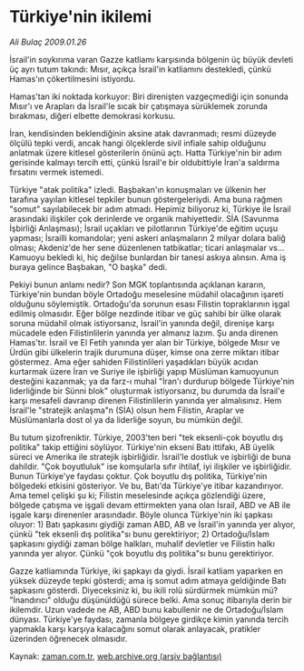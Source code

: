 # Türkiye'nin ikilemi

*Ali Bulaç 2009.01.26*

<tr><td class="metin" colspan="2" style="padding-top: 20px; padding-left: 5px; padding-right: 10px;">İsrail'in soykırıma varan Gazze katliamı karşısında bölgenin üç büyük devleti üç ayrı tutum takındı: Mısır, açıkça İsrail'in katliamını destekledi, çünkü Hamas'ın çökertilmesini istiyordu.</td></tr><tr><td class="metin" colspan="2" style="padding-top: 20px; padding-left: 5px; padding-right: 10px;"><p> Hamas'tan iki noktada korkuyor: Biri direnişten vazgeçmediği için sonunda Mısır'ı ve Arapları da İsrail'le sıcak bir çatışmaya sürüklemek zorunda bırakması, diğeri elbette demokrasi korkusu.
<p>İran, kendisinden beklendiğinin aksine atak davranmadı; resmi düzeyde ölçülü tepki verdi, ancak hangi ölçeklerde sivil infiale sahip olduğunu anlatmak üzere kitlesel gösterilerin önünü açtı. Hatta Türkiye'nin bir adım gerisinde kalmayı tercih etti, çünkü İsrail'e bir oldubittiyle İran'a saldırma fırsatını vermek istemedi.
<p>Türkiye "atak politika" izledi. Başbakan'ın konuşmaları ve ülkenin her tarafına yayılan kitlesel tepkiler bunun göstergeleriydi. Ama buna rağmen "somut" sayılabilecek bir adım atmadı. Hepimiz biliyoruz ki, Türkiye ile İsrail arasındaki ilişkiler çok derinlerde ve organik mahiyettedir. SİA (Savunma İşbirliği Anlaşması); İsrail uçakları ve pilotlarının Türkiye'de eğitim uçuşu yapması; İsrailli komandolar; yeni askeri anlaşmaların 2 milyar dolara baliğ olması; Akdeniz'de her sene düzenlenen tatbikatlar; ticari anlaşmalar vs... Kamuoyu bekledi ki, hiç değilse bunlardan bir tanesi askıya alınsın. Ama iş buraya gelince Başbakan, "O başka" dedi.
<p>Pekiyi bunun anlamı nedir? Son MGK toplantısında açıklanan kararın, Türkiye'nin bundan böyle Ortadoğu meselesine müdahil olacağının işareti olduğunu söylemiştik. Ortadoğu'da sorunun esası Filistin topraklarının işgal edilmiş olmasıdır. Eğer bölge nezdinde itibar ve güç sahibi bir ülke olarak soruna müdahil olmak istiyorsanız, İsrail'in yanında değil, direnişe karşı mücadele eden Filistinlilerin yanında yer almanız lazım. Şu anda direnen Hamas'tır. İsrail ve El Fetih yanında yer alan bir Türkiye, bölgede Mısır ve Ürdün gibi ülkelerin trajik durumuna düşer, kimse ona zerre miktarı itibar göstermez. Ama eğer sahiden Filistinlileri yaşadıkları büyük acıdan kurtarmak üzere İran ve Suriye ile işbirliği yapıp Müslüman kamuoyunun desteğini kazanmak; ya da farz-ı muhal "İran'ı durdurup bölgede Türkiye'nin liderliğinde bir Sünni blok" oluşturmak istiyorsanız, bu durumda da İsrail'e karşı mesafeli davranıp direnen Filistinlilerin yanında yer almalısınız. Hem İsrail'le "stratejik anlaşma"n (SİA) olsun hem Filistin, Araplar ve Müslümanlarla dost ol ya da liderliğe soyun, bu mümkün değil.
<p>Bu tutum şizofreniktir. Türkiye, 2003'ten beri "tek eksenli-çok boyutlu dış politika" takip ettiğini söylüyor. Türkiye'nin ekseni Batı ittifakı, AB üyelik süreci ve Amerika ile stratejik işbirliğidir. İsrail'le dostluk ve işbirliği de buna dahildir. "Çok boyutluluk" ise komşularla sıfır ihtilaf, iyi ilişkiler ve işbirliğidir. Bunun Türkiye'ye faydası çoktur. Çok boyutlu dış politika, Türkiye'nin bölgedeki etkisini gösteriyor. Ve bu, Batı'da Türkiye'ye itibar kazandırıyor. Ama temel çelişki şu ki; Filistin meselesinde açıkça gözlendiği üzere, bölgede çatışma ve işgali devam ettirmekten yana olan İsrail, ABD ve AB ile işgale karşı direnenler arasındadır. Böyle olunca Türkiye'nin iki şapkası oluyor: 1) Batı şapkasını giydiği zaman ABD, AB ve İsrail'in yanında yer alıyor, çünkü "tek eksenli dış politika"sı bunu gerektiriyor; 2) Ortadoğu/İslam şapkasını giydiği zaman bölge halkları, muhalif devletler ve Filistin halkı yanında yer alıyor. Çünkü "çok boyutlu dış politika"sı bunu gerektiriyor. 
<p>Gazze katliamında Türkiye, iki şapkayı da giydi. İsrail katliam yaparken en yüksek düzeyde tepki gösterdi; ama iş somut adım atmaya geldiğinde Batı şapkasını gösterdi. Diyeceksiniz ki, bu ikili rolü sürdürmek mümkün mü? "İnandırıcı" olduğu düşünüldüğü sürece belki. Ama sonuç itibarıyla derin bir ikilemdir. Uzun vadede ne AB, ABD bunu kabullenir ne de Ortadoğu/İslam dünyası. Türkiye'ye faydası, zamanla bölgeye girdikçe kimin yanında tercih yapmakla karşı karşıya kalacağını somut olarak anlayacak, pratikler üzerinden öğrenecek olmasıdır.<br/></p></p></p></p></p></p></td></tr>

Kaynak: [zaman.com.tr](http://zaman.com.tr/yazar.do?yazino=808156), [web.archive.org (arşiv bağlantısı)](http://web.archive.org/web/20090207133116/http://zaman.com.tr:80/yazar.do?yazino=808156)
